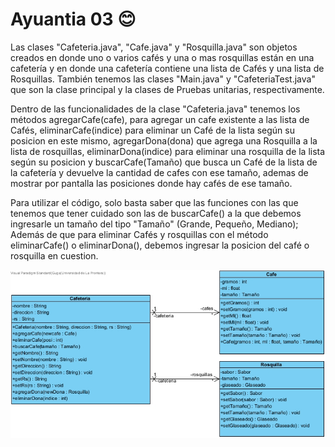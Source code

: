 # Ayuantia 03 😊
Las clases "Cafeteria.java", "Cafe.java" y "Rosquilla.java" son objetos creados en donde uno o varios cafés y una o mas rosquillas están en una cafetería y en donde una cafetería contiene una lista de Cafés y una lista de Rosquillas. También tenemos las clases "Main.java" y "CafeteriaTest.java" que son la clase principal y la clases de Pruebas unitarias, respectivamente.

Dentro de las funcionalidades de la clase "Cafeteria.java" tenemos los métodos agregarCafe(cafe), para agregar un cafe existente a las lista de Cafés, eliminarCafe(indice) para eliminar un Café de la lista según su posicion en este mismo, agregarDona(dona) que agrega una Rosquilla a la lista de rosquillas, eliminarDona(indice) para eliminar una rosquilla de la lista según su posicion y buscarCafe(Tamaño) que busca un Café de la lista de la cafetería y devuelve la cantidad de cafes con ese tamaño, ademas de mostrar por pantalla las posiciones donde hay cafés de ese tamaño.

Para utilizar el código, solo basta saber que las funciones con las que tenemos que tener cuidado son las de buscarCafe() a la que debemos ingresarle un tamaño del tipo "Tamaño" (Grande, Pequeño, Mediano); Además de que para eliminar Cafés y rosquillas con el método eliminarCafe() o eliminarDona(), debemos ingresar la posicion del café o rosquilla en cuestion.

![](https://github.com/gugasito/ayudanta03.2/blob/main/Cafeteria.jpg)
